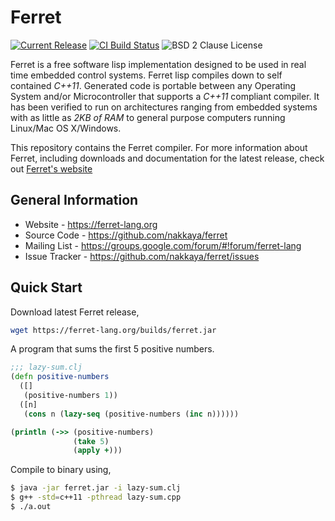 # Ferret

[![Current Release][badge-ferret-version]][ferret-downloads]
[![CI Build Status][badge-ferret-build]][ferret-travis]
![BSD 2 Clause License][badge-ferret-license]

Ferret is a free software lisp implementation designed to be used in
real time embedded control systems. Ferret lisp compiles down to self
contained *C++11*. Generated code is portable between any Operating
System and/or Microcontroller that supports a *C++11* compliant
compiler. It has been verified to run on architectures ranging from
embedded systems with as little as *2KB of RAM* to general purpose
computers running Linux/Mac OS X/Windows.

This repository contains the Ferret compiler. For more information about Ferret, 
including downloads and documentation for the latest release, check 
out [Ferret's website](https://ferret-lang.org)

## General Information

   - Website - https://ferret-lang.org
   - Source Code - https://github.com/nakkaya/ferret
   - Mailing List - https://groups.google.com/forum/#!forum/ferret-lang
   - Issue Tracker - https://github.com/nakkaya/ferret/issues

## Quick Start

Download latest Ferret release,

```bash
wget https://ferret-lang.org/builds/ferret.jar
```

A program that sums the first 5 positive numbers. 

```clojure
;;; lazy-sum.clj
(defn positive-numbers
  ([]
   (positive-numbers 1))
  ([n]
   (cons n (lazy-seq (positive-numbers (inc n))))))

(println (->> (positive-numbers)
              (take 5)
              (apply +)))
```

Compile to binary using,

```bash
$ java -jar ferret.jar -i lazy-sum.clj
$ g++ -std=c++11 -pthread lazy-sum.cpp
$ ./a.out
```

[ferret-travis]: https://travis-ci.org/nakkaya/ferret/builds
[ferret-downloads]: https://ferret-lang.org
[badge-ferret-version]: https://badge.fury.io/gh/nakkaya%2Fferret.svg
[badge-ferret-build]: https://travis-ci.org/nakkaya/ferret.svg?branch=master
[badge-ferret-license]: https://img.shields.io/badge/License-BSD%202--Clause-orange.svg
